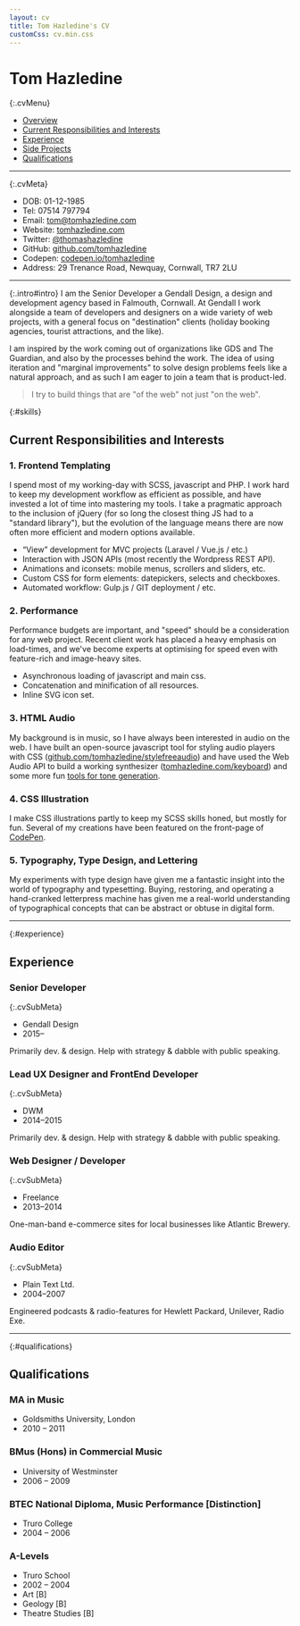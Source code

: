 ```yaml
---
layout: cv
title: Tom Hazledine's CV
customCss: cv.min.css
---
```


# Tom Hazledine

{:.cvMenu}
* [Overview](#intro)
* [Current Responsibilities and Interests](#skills)
* [Experience](#experience)
* [Side Projects](#side)
* [Qualifications](#qualifications)

---

{:.cvMeta}
* DOB: 01-12-1985
* Tel: 07514 797794
* Email: [tom@tomhazledine.com](mailto:tom@tomhazleine.com)
* Website: [tomhazledine.com](//tomhazledine.com/)
* Twitter: [@thomashazledine](//twitter.com/thomashazledine)
* GitHub: [github.com/tomhazledine](//github.com/tomhazledine)
* Codepen: [codepen.io/tomhazledine](//codepen.io/tomhazledine)
* Address: 29 Trenance Road, Newquay, Cornwall, TR7 2LU

---

{:.intro#intro}
I am the Senior Developer a Gendall Design, a design and development agency based in Falmouth, Cornwall. At Gendall I work alongside a team of developers and designers on a wide variety of web projects, with a general focus on "destination" clients (holiday booking agencies, tourist attractions, and the like).

I am inspired by the work coming out of organizations like GDS and The Guardian, and also by the processes behind the work. The idea of using iteration and "marginal improvements" to solve design problems feels like a natural approach, and as such I am eager to join a team that is product-led.

> I try to build things that are "of the web" not just "on the web".

{:#skills}
## Current Responsibilities and Interests

### 1. Frontend Templating

I spend most of my working-day with SCSS, javascript and PHP. I work hard to keep my development workflow as efficient as possible, and have invested a lot of time into mastering my tools. I take a pragmatic approach to the inclusion of jQuery (for so long the closest thing JS had to a "standard library"), but the evolution of the language means there are now often more efficient and modern options available.

* “View” development for MVC projects (Laravel / Vue.js / etc.)
* Interaction with JSON APIs (most recently the Wordpress REST API).
* Animations and iconsets: mobile menus, scrollers and sliders, etc.
* Custom CSS for form elements: datepickers, selects and checkboxes.
* Automated workflow: Gulp.js / GIT deployment / etc.

### 2. Performance

Performance budgets are important, and "speed" should be a consideration for any web project. Recent client work has placed a heavy emphasis on load-times, and we've become experts at optimising for speed even with feature-rich and image-heavy sites.

* Asynchronous loading of javascript and main css.
* Concatenation and minification of all resources.
* Inline SVG icon set.

### 3. HTML Audio

My background is in music, so I have always been interested in audio on the web. I have built an open-source javascript tool for styling audio players with CSS ([github.com/tomhazledine/stylefreeaudio](//github.com/tomhazledine/stylefreeaudio)) and have used the Web Audio API to build a working synthesizer ([tomhazledine.com/keyboard](//tomhazledine.com/keyboard)) and some more fun [tools for tone generation](//codepen.io/tomhazledine/pen/wWQOBN).

### 4. CSS Illustration

I make CSS illustrations partly to keep my SCSS skills honed, but mostly for fun. Several of my creations have been featured on the front-page of [CodePen](//codepen.io/tomhazledine/).

### 5. Typography, Type Design, and Lettering

My experiments with type design have given me a fantastic insight into the world of typography and typesetting. Buying, restoring, and operating a hand-cranked letterpress machine has given me a real-world understanding of typographical concepts that can be abstract or obtuse in digital form.



---

{:#experience}
## Experience

### Senior Developer

{:.cvSubMeta}
* Gendall Design
* 2015–

Primarily dev. & design. Help with strategy & dabble with public speaking.

### Lead UX Designer and FrontEnd Developer

{:.cvSubMeta}
* DWM
* 2014–2015

Primarily dev. & design. Help with strategy & dabble with public speaking.


### Web Designer / Developer

{:.cvSubMeta}
* Freelance
* 2013–2014

One-man-band e-commerce sites for local businesses like Atlantic Brewery.

### Audio Editor

{:.cvSubMeta}
* Plain Text Ltd.
* 2004–2007

Engineered podcasts & radio-features for Hewlett Packard, Unilever, Radio Exe.

---

{:#qualifications}
## Qualifications

### MA in Music

* Goldsmiths University, London
* 2010 – 2011

### BMus (Hons) in Commercial Music

* University of Westminster
* 2006 – 2009

### BTEC National Diploma, Music Performance [Distinction]

* Truro College
* 2004 – 2006

### A-Levels

* Truro School
* 2002 – 2004
* Art [B]
* Geology [B]
* Theatre Studies [B]